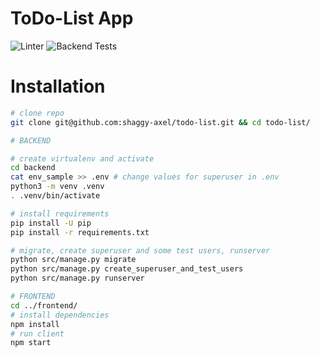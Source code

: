 # ToDo-List App

![Linter](https://github.com/shaggy-axel/todo-list/actions/workflows/linter.yml/badge.svg)
![Backend Tests](https://github.com/shaggy-axel/todo-list/actions/workflows/tests.yml/badge.svg)

# Installation
```bash
# clone repo
git clone git@github.com:shaggy-axel/todo-list.git && cd todo-list/

# BACKEND

# create virtualenv and activate
cd backend
cat env_sample >> .env # change values for superuser in .env
python3 -m venv .venv
. .venv/bin/activate

# install requirements
pip install -U pip
pip install -r requirements.txt

# migrate, create superuser and some test users, runserver
python src/manage.py migrate
python src/manage.py create_superuser_and_test_users
python src/manage.py runserver

# FRONTEND
cd ../frontend/
# install dependencies
npm install
# run client
npm start
```